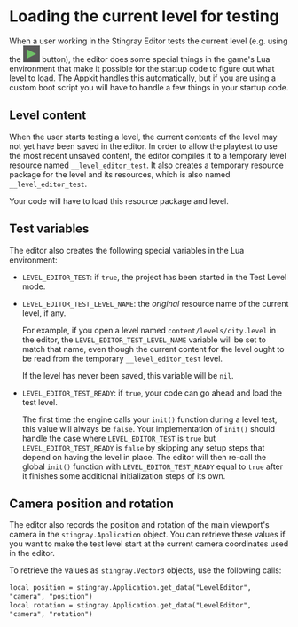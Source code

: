 # Loading the current level for testing

When a user working in the Stingray Editor tests the current level (e.g. using the ![Play](../../../images/icon_test_level.png) button), the editor does some special things in the game's Lua environment that make it possible for the startup code to figure out what level to load. The Appkit handles this automatically, but if you are using a custom boot script you will have to handle a few things in your startup code.

## Level content

When the user starts testing a level, the current contents of the level may not yet have been saved in the editor. In order to allow the playtest to use the most recent unsaved content, the editor compiles it to a temporary level resource named `__level_editor_test`. It also creates a temporary resource package for the level and its resources, which is also named `__level_editor_test`.

Your code will have to load this resource package and level.

## Test variables

The editor also creates the following special variables in the Lua environment:

-	`LEVEL_EDITOR_TEST`: if `true`, the project has been started in the Test Level mode.

-	`LEVEL_EDITOR_TEST_LEVEL_NAME`: the *original* resource name of the current level, if any.

	For example, if you open a level named `content/levels/city.level` in the editor, the `LEVEL_EDITOR_TEST_LEVEL_NAME` variable will be set to match that name, even though the current content for the level ought to be read from the temporary `__level_editor_test` level.

	If the level has never been saved, this variable will be `nil`.

-	`LEVEL_EDITOR_TEST_READY`: if `true`, your code can go ahead and load the test level.

	The first time the engine calls your `init()` function during a level test, this value will always be `false`. Your implementation of `init()` should handle the case where `LEVEL_EDITOR_TEST` is `true` but `LEVEL_EDITOR_TEST_READY` is `false` by skipping any setup steps that depend on having the level in place. The editor will then re-call the global `init()` function with `LEVEL_EDITOR_TEST_READY` equal to `true` after it finishes some additional initialization steps of its own.

## Camera position and rotation

The editor also records the position and rotation of the main viewport's camera in the `stingray.Application` object. You can retrieve these values if you want to make the test level start at the current camera coordinates used in the editor.

To retrieve the values as `stingray.Vector3` objects, use the following calls:

~~~{lua}
local position = stingray.Application.get_data("LevelEditor", "camera", "position")
local rotation = stingray.Application.get_data("LevelEditor", "camera", "rotation")
~~~
